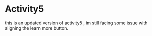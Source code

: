 # Activity5
this is an updated version of activity5 , im still facing some issue with aligning the learn more button.
